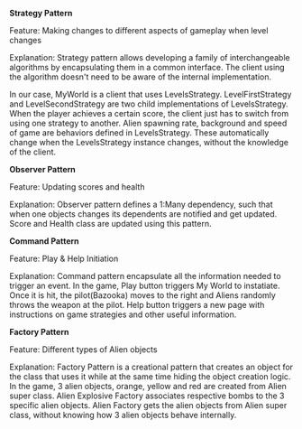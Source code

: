 **Strategy Pattern**

Feature: 
Making changes to different aspects of gameplay when level changes

Explanation: 
Strategy pattern allows developing a family of interchangeable algorithms by encapsulating them in a common interface. The client using the algorithm doesn't need to be aware of the internal implementation.

In our case, MyWorld is a client that uses LevelsStrategy.
LevelFirstStrategy and LevelSecondStrategy are two child implementations of LevelsStrategy.
When the player achieves a certain score, the client just has to switch from using one strategy to another.
Alien spawning rate, background and speed of game are behaviors defined in LevelsStrategy.
These automatically change when the LevelsStrategy instance changes, without the knowledge of the client.

**Observer Pattern**

Feature: 
Updating scores and health

Explanation: 
Observer pattern defines a 1:Many dependency, such that when one objects changes its dependents are notified and get updated. 
Score and Health class are updated using this pattern.


**Command Pattern**

Feature: 
Play &  Help Initiation

Explanation: 
Command pattern encapsulate all the information needed to trigger an event. 
In the game, Play button triggers My World to instatiate. Once it is hit, the pilot(Bazooka) moves to the right and Aliens randomly throws the weapon at the pilot. 
Help button triggers a new page with instructions on game strategies and other useful information.


**Factory Pattern**

Feature:
Different types of Alien objects 

Explanation:
Factory Pattern is a creational pattern that creates an object for the class that uses it while at the same time hiding the object creation logic.
In the game, 3 alien objects, orange, yellow and red are created from Alien super class. Alien Explosive Factory associates respective bombs to the 3 specific alien objects. Alien Factory gets the alien objects from Alien super class, without knowing how 3 alien objects behave internally.
